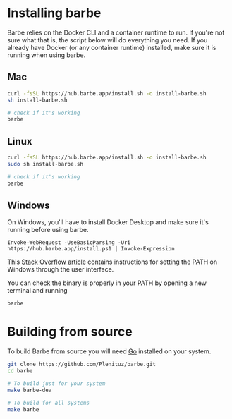 # Installing barbe

Barbe relies on the Docker CLI and a container runtime to run. If you're not sure what that is, the script below will do everything you need. If you already have Docker (or any container runtime) installed, make sure it is running when using barbe.

## Mac

```bash
curl -fsSL https://hub.barbe.app/install.sh -o install-barbe.sh
sh install-barbe.sh

# check if it's working
barbe
```

## Linux

```bash
curl -fsSL https://hub.barbe.app/install.sh -o install-barbe.sh
sudo sh install-barbe.sh

# check if it's working
barbe
```

## Windows

On Windows, you'll have to install Docker Desktop and make sure it's running before using barbe.

```
Invoke-WebRequest -UseBasicParsing -Uri https://hub.barbe.app/install.ps1 | Invoke-Expression
```

This [Stack Overflow article](https://stackoverflow.com/questions/1618280/where-can-i-set-path-to-make-exe-on-windows) contains instructions for setting the PATH on Windows through the user interface.

You can check the binary is properly in your PATH by opening a new terminal and running
```bash
barbe
```


# Building from source

To build Barbe from source you will need [Go](https://golang.org/doc/install) installed on your system.

```bash
git clone https://github.com/Plenituz/barbe.git
cd barbe

# To build just for your system
make barbe-dev

# To build for all systems
make barbe
```